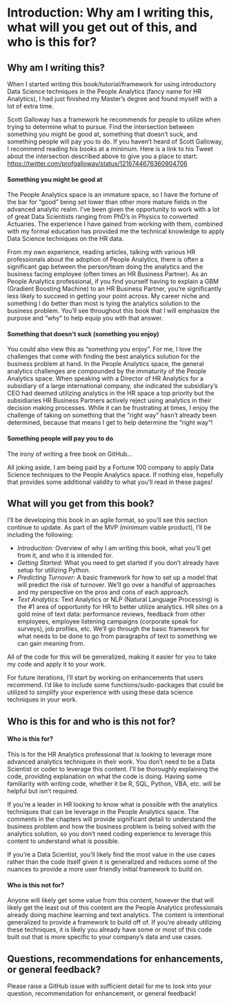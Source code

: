 # Introduction: Why am I writing this, what will you get out of this, and who is this for?

## Why am I writing this?
When I started writing this book/tutorial/framework for using introductory Data Science techniques in the People Analytics (fancy name for HR Analytics), I had just finished my Master’s degree and found myself with a lot of extra time.

Scott Galloway has a framework he recommends for people to utilize when trying to determine what to pursue.  Find the intersection between something you might be good at, something that doesn’t suck, and something people will pay you to do.  If you haven’t heard of Scott Galloway, I recommend reading his books at a minimum.  Here is a link to his Tweet about the intersection described above to give you a place to start: https://twitter.com/profgalloway/status/1216744676360904706

#### Something you might be good at
The People Analytics space is an immature space, so I have the fortune of the bar for “good” being set lower than other more mature fields in the advanced analytic realm.  I’ve been given the opportunity to work with a lot of great Data Scientists ranging from PhD’s in Physics to converted Actuaries.  The experience I have gained from working with them, combined with my formal education has provided me the technical knowledge to apply Data Science techniques on the HR data.

From my own experience, reading articles, talking with various HR professionals about the adoption of People Analytics, there is often a significant gap between the person/team doing the analytics and the business facing employee (often times an HR Business Partner).  As an People Analytics professional, if you find yourself having to explain a GBM (Gradient Boosting Machine) to an HR Business Partner, you’re significantly less likely to succeed in getting your point across.  My career niche and something I do better than most is tying the analytics solution to the business problem.  You’ll see throughout this book that I will emphasize the purpose and “why” to help equip you with that answer.

#### Something that doesn't suck (something you enjoy)
You could also view this as “something you enjoy”.  For me, I love the challenges that come with finding the best analytics solution for the business problem at hand.  In the People Analytics space, the general analytics challenges are compounded by the immaturity of the People Analytics space.  When speaking with a Director of HR Analytics for a subsidiary of a large international company, she indicated the subsidiary’s CEO had deemed utilizing analytics in the HR space a top priority but the subsidiaries HR Business Partners actively reject using analytics in their decision making processes.  While it can be frustrating at times, I enjoy the challenge of taking on something that the “right way” hasn’t already been determined, because that means I get to help determine the “right way”!

#### Something people will pay you to do
The irony of writing a free book on GitHub…

All joking aside, I am being paid by a Fortune 100 company to apply Data Science techniques to the People Analytics space.  If nothing else, hopefully that provides some additional validity to what you’ll read in these pages!

## What will you get from this book?
I’ll be developing this book in an agile format, so you’ll see this section continue to update.  As part of the MVP (minimum viable product), I’ll be including the following:
* *Introduction:* Overview of why I am writing this book, what you’ll get from it, and who it is intended for.
* *Getting Started:* What you need to get started if you don’t already have setup for utilizing Python.
* *Predicting Turnover:* A basic framework for how to set up a model that will predict the risk of turnover.  We’ll go over a handful of approaches and my perspective on the pros and cons of each approach.
* *Text Analytics:* Text Analytics or NLP (Natural Language Processing) is the #1 area of opportunity for HR to better utilize analytics.  HR sites on a gold mine of text data: performance reviews, feedback from other employees, employee listening campaigns (corporate speak for surveys), job profiles, etc.  We’ll go through the basic framework for what needs to be done to go from paragraphs of text to something we can gain meaning from.

All of the code for this will be generalized, making it easier for you to take my code and apply it to your work.

For future iterations, I’ll start by working on enhancements that users recommend.  I’d like to include some functions/sudo-packages that could be utilized to simplify your experience with using these data science techniques in your work.

## Who is this for and who is this not for?

#### Who is this for?
This is for the HR Analytics professional that is looking to leverage more advanced analytics techniques in their work.  You don’t need to be a Data Scientist or coder to leverage this content.  I’ll be thoroughly explaining the code, providing explanation on what the code is doing.  Having some familiarity with writing code, whether it be R, SQL, Python, VBA, etc. will be helpful but isn’t required.

If you’re a leader in HR looking to know what is possible with the analytics techniques that can be leverage in the People Analytics space.  The comments in the chapters will provide significant detail to understand the business problem and how the business problem is being solved with the analytics solution, so you don’t need coding experience to leverage this content to understand what is possible.

If you’re a Data Scientist, you’ll likely find the most value in the use cases rather than the code itself given it is generalized and reduces some of the nuances to provide a more user friendly initial framework to build on.

#### Who is this not for?
Anyone will likely get some value from this content, however the that will likely get the least out of this content are the People Analytics professionals already doing machine learning and text analytics.  The content is intentional generalized to provide a framework to build off of.  If you’re already utilizing these techniques, it is likely you already have some or most of this code built out that is more specific to your company’s data and use cases.

## Questions, recommendations for enhancements, or general feedback?
Please raise a GitHub issue with sufficient detail for me to look into your question, recommendation for enhancement, or general feedback!

